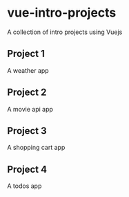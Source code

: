 # vue-intro-projects
A collection of intro projects using Vuejs

## Project 1
A weather app

## Project 2
A movie api app

## Project 3
A shopping cart app

## Project 4
A todos app
